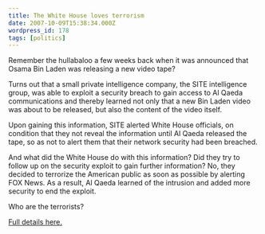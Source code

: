```yaml
---
title: The White House loves terrorism
date: 2007-10-09T15:38:34.000Z
wordpress_id: 178
tags: [politics]
---
```


Remember the hullabaloo a few weeks back when it was announced that Osama Bin Laden was releasing a new video tape?

Turns out that a small private intelligence company, the SITE intelligence group, was able to exploit a security breach to gain access to Al Qaeda communications and thereby learned not only that a new Bin Laden video was about to be released, but also the content of the video itself.

Upon gaining this information, SITE alerted White House officials, on condition that they not reveal the information until Al Qaeda released the tape, so as not to alert them that their network security had been breached.

And what did the White House do with this information? Did they try to follow up on the security exploit to gain further information? No, they decided to terrorize the American public as soon as possible by alerting FOX News. As a result, Al Qaeda learned of the intrusion and added more security to end the exploit.

Who are the terrorists?

[Full details here.](http://www.americablog.com/2007/10/bush-staff-revealed-surveillance-of-al.html)


